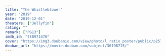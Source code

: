 ```yaml
---
title: "The Whistleblower"
year: "2019"
date: "2019-12-01"
theaters: ["Jellyfin"]
rating: ""
remark: ["PG13"]
imdb_id: "tt8971476"
cover: "https://img3.doubanio.com/view/photo/l_ratio_poster/public/p2572746113.jpg"
douban_url: "https://movie.douban.com/subject/30198715/"
---
```

